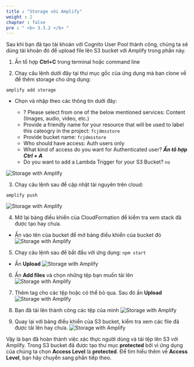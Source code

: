 ```yaml
---
title : "Storage với Amplify"
weight : 2
chapter : false
pre : " <b> 3.3.2 </b> "
---
```


Sau khi bạn đã tạo tài khoản với Cognito User Pool thành công, chúng ta sẽ dùng tài khoản đó để upload file lên S3 bucket với Amplify trong phần này.

1. Ấn tổ hợp **Ctrl+C** trong terminal hoặc command line

2. Chạy câu lệnh dưới đây tại thư mục gốc của ứng dụng mà bạn clone về để thêm storage cho ứng dụng:
```
amplify add storage

```

 + Chọn và nhập theo các thông tin dưới đây:

    - ? Please select from one of the below mentioned services: Content (Images, audio, video, etc.)
    - Provide a friendly name for your resource that will be used to label this cateogry in the project: `fcjdmsstore`
    - Provide bucket name: `fcjdmsstore`
    - Who should have access: Auth users only
    - What kind of access do you want for Authenticated user? ***Ấn tổ hợp Ctrl + A***
    - Do you want to add a Lambda Trigger for your S3 Bucket? `no`

![Storage with Amplify](/API-Gateway-Security-and-Rate-Limiting/images/3.configcognito/015-configcognito.png)

3. Chạy câu lệnh sau để cập nhật tài nguyên trên cloud:
```
amplify push

```
![Storage with Amplify](/API-Gateway-Security-and-Rate-Limiting/images/3.configcognito/016-configcognito.png)

4. Mở lại bảng điều khiển của CloudFormation để kiểm tra xem stack đã được tạo hay chưa.
 + Ấn vào tên của bucket để mở bảng điều khiển của bucket đó
![Storage with Amplify](/API-Gateway-Security-and-Rate-Limiting/images/3.configcognito/017-configcognito.png)

5. Chạy câu lệnh sau để bắt đầu với ứng dụng: `npm start`
 + Ấn  **Upload**
![Storage with Amplify](/API-Gateway-Security-and-Rate-Limiting/images/3.configcognito/018-configcognito.png)

6. Ấn  **Add files** và chọn những tệp bạn muốn tải lên
![Storage with Amplify](/API-Gateway-Security-and-Rate-Limiting/images/3.configcognito/019-configcognito.png)

7. Thêm tag cho các tệp hoặc có thể bỏ qua. Sau đó ấn **Upload**
![Storage with Amplify](/API-Gateway-Security-and-Rate-Limiting/images/3.configcognito/020-configcognito.png)

8. Bạn đã tải lên thành công các tệp của mình
![Storage with Amplify](/API-Gateway-Security-and-Rate-Limiting/images/3.configcognito/021-configcognito.png)

9. Quay lại với bảng điều khiển của S3 bucket, kiểm tra xem các file đã được tải lên hay chưa.
![Storage with Amplify](/API-Gateway-Security-and-Rate-Limiting/images/3.configcognito/022-configcognito.png)

Vậy là bạn đã hoàn thành việc xác thực người dùng và tải tệp lên S3 với Amplify. Trong S3 bucket đã được tạo thư mục **protected** bởi vì ứng dụng của chúng ta chọn **Access Level** là **protected**. Để tìm hiểu thêm về **Access Level**, bạn hãy chuyển sang phần tiếp theo.